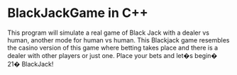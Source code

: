# BlackJackGame in C++
This program will simulate a real game of Black Jack with a dealer vs human, 
another mode for human vs human. This Blackjack game resembles the casino version of this 
game where betting takes place and there is a dealer with other players or just one. 
Place your bets and let�s begin� 21� BlackJack!

